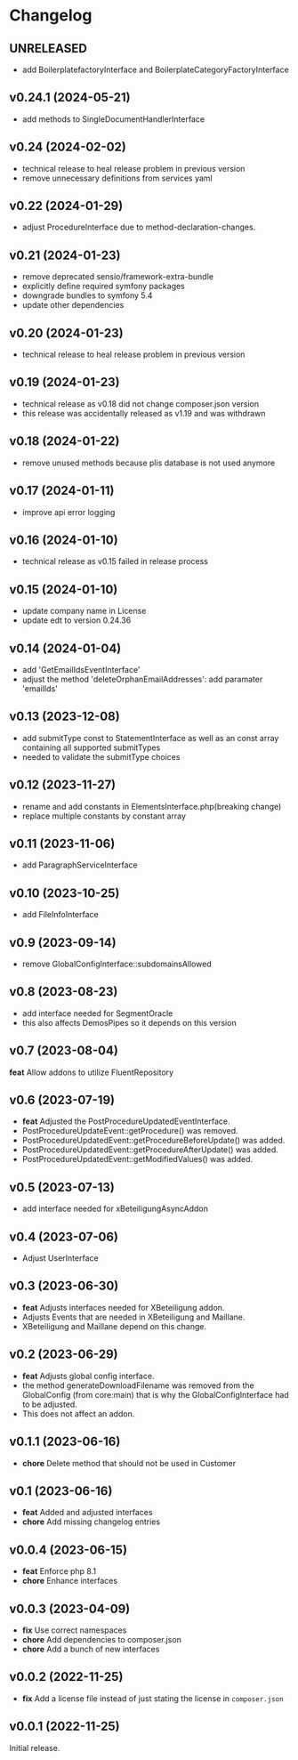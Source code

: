 # Changelog

## UNRELEASED
- add BoilerplatefactoryInterface and BoilerplateCategoryFactoryInterface

## v0.24.1 (2024-05-21)
- add methods to SingleDocumentHandlerInterface

## v0.24 (2024-02-02)
- technical release to heal release problem in previous version
- remove unnecessary definitions from services yaml

## v0.22 (2024-01-29)

- adjust ProcedureInterface due to method-declaration-changes.

## v0.21 (2024-01-23)

- remove deprecated sensio/framework-extra-bundle
- explicitly define required symfony packages
- downgrade bundles to symfony 5.4
- update other dependencies

## v0.20 (2024-01-23)
- technical release to heal release problem in previous version

## v0.19 (2024-01-23)
- technical release as v0.18 did not change composer.json version
- this release was accidentally released as v1.19 and was withdrawn

## v0.18 (2024-01-22)
- remove unused methods because plis database is not used anymore

## v0.17 (2024-01-11)

- improve api error logging

## v0.16 (2024-01-10)
- technical release as v0.15 failed in release process

## v0.15 (2024-01-10)
- update company name in License
- update edt to version 0.24.36

## v0.14 (2024-01-04)

- add 'GetEmailIdsEventInterface'
- adjust the method 'deleteOrphanEmailAddresses': add paramater 'emailIds'

## v0.13 (2023-12-08)

- add submitType const to StatementInterface as well as an const array containing all supported submitTypes
- needed to validate the submitType choices

## v0.12 (2023-11-27)

- rename and add constants in ElementsInterface.php(breaking change)
- replace multiple constants by constant array

## v0.11 (2023-11-06)

- add ParagraphServiceInterface

## v0.10 (2023-10-25)

- add FileInfoInterface

## v0.9 (2023-09-14)

- remove GlobalConfigInterface::subdomainsAllowed

## v0.8 (2023-08-23)

- add interface needed for SegmentOracle
- this also affects DemosPipes so it depends on this version

## v0.7 (2023-08-04)

**feat** Allow addons to utilize FluentRepository  


## v0.6 (2023-07-19)

- **feat** Adjusted the PostProcedureUpdatedEventInterface.
- PostProcedureUpdateEvent::getProcedure() was removed.
- PostProcedureUpdatedEvent::getProcedureBeforeUpdate() was added.
- PostProcedureUpdatedEvent::getProcedureAfterUpdate() was added.
- PostProcedureUpdatedEvent::getModifiedValues() was added.

## v0.5 (2023-07-13)

- add interface needed for xBeteiligungAsyncAddon

## v0.4 (2023-07-06)

- Adjust UserInterface

## v0.3 (2023-06-30)

- **feat** Adjusts interfaces needed for XBeteiligung addon.
- Adjusts Events that are needed in XBeteiligung and Maillane.
- XBeteiligung and Maillane depend on this change.

## v0.2 (2023-06-29)

- **feat** Adjusts global config interface.
- the method generateDownloadFilename was removed from the GlobalConfig (from core:main) that is why the GlobalConfigInterface had to be adjusted.
- This does not affect an addon.

## v0.1.1 (2023-06-16)

- **chore** Delete method that should not be used in Customer

## v0.1 (2023-06-16)

- **feat** Added and adjusted interfaces 
- **chore** Add missing changelog entries

## v0.0.4 (2023-06-15)

- **feat** Enforce php 8.1
- **chore** Enhance interfaces

## v0.0.3 (2023-04-09)

- **fix** Use correct namespaces
- **chore** Add dependencies to composer.json 
- **chore** Add a bunch of new interfaces

## v0.0.2 (2022-11-25)

- **fix** Add a license file instead of just stating the license in `composer.json`

## v0.0.1 (2022-11-25)

Initial release.
